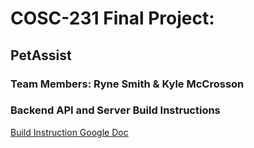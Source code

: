 # COSC-231 Final Project:
## PetAssist

### Team Members: Ryne Smith & Kyle McCrosson

### Backend API and Server Build Instructions
[Build Instruction Google Doc](https://docs.google.com/document/d/1Ot6RWLHAvSaGCWdxtPgKb7z-NibMQAr_hxCnDaM59u4/edit?usp=sharing)
